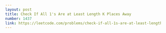 ```yaml
---
layout: post
title: Check If All 1's Are at Least Length K Places Away
number: 1437
link: https://leetcode.com/problems/check-if-all-1s-are-at-least-length-k-places-away
---
```

